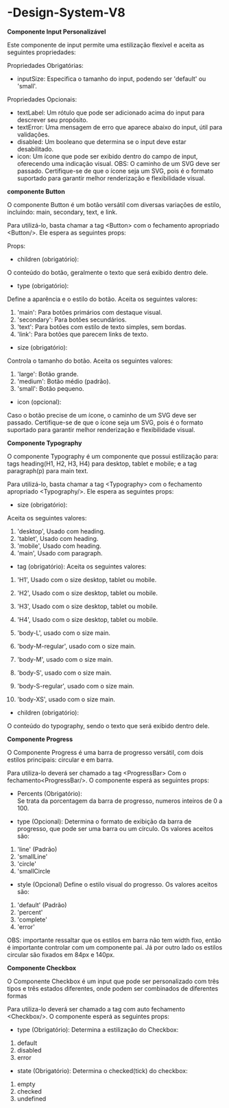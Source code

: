 # -Design-System-V8
**Componente Input Personalizável**

Este componente de input permite uma estilização flexível e aceita as seguintes propriedades:

Propriedades Obrigatórias:
- inputSize: Especifica o tamanho do input, podendo ser 'default' ou 'small'.

Propriedades Opcionais:

- textLabel: Um rótulo que pode ser adicionado acima do input para descrever seu propósito.
- textError: Uma mensagem de erro que aparece abaixo do input, útil para validações.
- disabled: Um booleano que determina se o input deve estar desabilitado.
- icon: Um ícone que pode ser exibido dentro do campo de input, oferecendo uma indicação visual.
OBS: O caminho de um SVG deve ser passado. Certifique-se de que o ícone seja um SVG, pois é o formato suportado para garantir melhor renderização e flexibilidade visual.

**componente  Button**

O componente Button é um botão versátil com diversas variações de estilo, incluindo: main, secondary, text, e link.

Para utilizá-lo, basta chamar a tag \<Button> com o fechamento apropriado \<Button/>. Ele espera as seguintes props:

Props:
- children (obrigatório):

O conteúdo do botão, geralmente o texto que será exibido dentro dele.


- type (obrigatório):

Define a aparência e o estilo do botão.
Aceita os seguintes valores:
1. 'main': Para botões primários com destaque visual.
2. 'secondary': Para botões secundários.
3. 'text': Para botões com estilo de texto simples, sem bordas.
4. 'link': Para botões que parecem links de texto.


- size (obrigatório):

Controla o tamanho do botão.
Aceita os seguintes valores:
1. 'large': Botão grande.
2. 'medium': Botão médio (padrão).
3. 'small': Botão pequeno.


- icon (opcional):

Caso o botão precise de um ícone, o caminho de um SVG deve ser passado. Certifique-se de que o ícone seja um SVG, pois é o formato suportado para garantir melhor renderização e flexibilidade visual.


**Componente Typography**

O componente Typography é um componente que possui estilização para: tags heading(H1, H2, H3, H4) para desktop, tablet e mobile; e a tag paragraph(p) para main text.

Para utilizá-lo, basta chamar a tag \<Typography> com o fechamento apropriado \<Typography/>. Ele espera as seguintes props:

- size (obrigatório):

Aceita os seguintes valores:
1. 'desktop', Usado com heading.
2. 'tablet', Usado com heading.
3. 'mobile', Usado com heading.
4. 'main', Usado com paragraph.

- tag (obrigatório):
Aceita os seguintes valores:
1. 'H1', Usado com o size desktop, tablet ou mobile.
2. 'H2', Usado com o size desktop, tablet ou mobile.
3. 'H3', Usado com o size desktop, tablet ou mobile.
4. 'H4', Usado com o size desktop, tablet ou mobile.

5. 'body-L', usado com o size main.
6. 'body-M-regular', usado com o size main.
7. 'body-M', usado com o size main.
8. 'body-S', usado com o size main.
9. 'body-S-regular', usado com o size main.
10. 'body-XS', usado com o size main.

- children (obrigatório):

O conteúdo do typography, sendo o texto que será exibido dentro dele.

**Componente Progress**

O Componente Progress é uma barra de progresso versátil, com dois estilos principais: circular e em barra.

Para utiliza-lo deverá ser chamado a tag \<ProgressBar> Com o fechamento\<ProgressBar/>. 
O componente esperá as seguintes props: 

- Percents (Obrigatório):   
 Se trata da porcentagem da barra de progresso, numeros inteiros de 0 a 100.

- type (Opcional):
 Determina o formato de exibição da barra de progresso, que pode ser uma barra ou um círculo. Os valores aceitos são:

 1. 'line' (Padrão)
 2. 'smallLine' 
 3. 'circle'
 4. 'smallCircle

- style (Opcional)
Define o estilo visual do progresso. Os valores aceitos são: 

1. 'default' (Padrão)
2. 'percent'
3. 'complete'
4. 'error'

OBS: importante ressaltar que os estilos em barra não tem width fixo, então é importante controlar com um componente pai. Já por outro lado os estilos circular são fixados em 84px e 140px.

**Componente Checkbox**

O Componente Checkbox é um input que pode ser personalizado com três tipos e três estados diferentes, onde podem ser combinados de diferentes formas

Para utiliza-lo deverá ser chamado a tag com auto fechamento \<Checkbox/>.
O componente esperá as seguintes props:

- type (Obrigatório):
Determina a estilização do Checkbox:

1. default
2. disabled
3. error

- state (Obrigatório):
Determina o checked(tick) do checkbox:

1. empty
2. checked
3. undefined